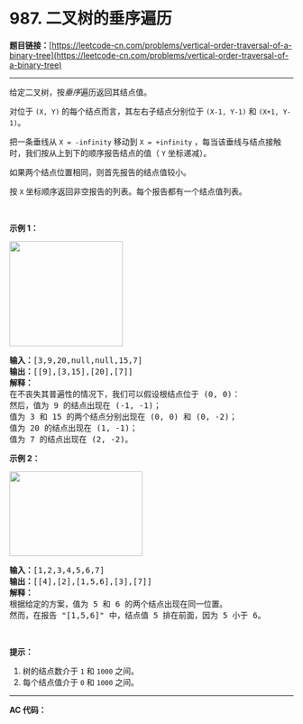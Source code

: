 # 987. 二叉树的垂序遍历

**题目链接：**[https://leetcode-cn.com/problems/vertical-order-traversal-of-a-binary-tree](https://leetcode-cn.com/problems/vertical-order-traversal-of-a-binary-tree)

---

<div class="content__1Y2H">
 <div class="notranslate">
  <p>给定二叉树，按<em>垂序</em>遍历返回其结点值。</p> 
  <p>对位于&nbsp;<code>(X, Y)</code>&nbsp;的每个结点而言，其左右子结点分别位于&nbsp;<code>(X-1, Y-1)</code>&nbsp;和&nbsp;<code>(X+1, Y-1)</code>。</p> 
  <p>把一条垂线从&nbsp;<code>X = -infinity</code>&nbsp;移动到&nbsp;<code>X = +infinity</code>&nbsp;，每当该垂线与结点接触时，我们按从上到下的顺序报告结点的值（ <code>Y</code>&nbsp;坐标递减）。</p> 
  <p>如果两个结点位置相同，则首先报告的结点值较小。</p> 
  <p>按&nbsp;<code>X</code>&nbsp;坐标顺序返回非空报告的列表。每个报告都有一个结点值列表。</p> 
  <p>&nbsp;</p> 
  <p><strong>示例 1：</strong></p> 
  <p><img style="height: 186px; width: 201px;" src="/aliyun-lc-upload/uploads/2019/02/02/1236_example_1.PNG" alt=""></p> 
  <pre class="language-text"><strong>输入：</strong>[3,9,20,null,null,15,7]
<strong>输出：</strong>[[9],[3,15],[20],[7]]
<strong>解释： </strong>
在不丧失其普遍性的情况下，我们可以假设根结点位于 (0, 0)：
然后，值为 9 的结点出现在 (-1, -1)；
值为 3 和 15 的两个结点分别出现在 (0, 0) 和 (0, -2)；
值为 20 的结点出现在 (1, -1)；
值为 7 的结点出现在 (2, -2)。
</pre> 
  <p><strong>示例 2：</strong></p> 
  <p><strong><img style="height: 150px; width: 236px;" src="/aliyun-lc-upload/uploads/2019/02/23/tree2.png" alt=""></strong></p> 
  <pre class="language-text"><strong>输入：</strong>[1,2,3,4,5,6,7]
<strong>输出：</strong>[[4],[2],[1,5,6],[3],[7]]
<strong>解释：</strong>
根据给定的方案，值为 5 和 6 的两个结点出现在同一位置。
然而，在报告 "[1,5,6]" 中，结点值 5 排在前面，因为 5 小于 6。
</pre> 
  <p>&nbsp;</p> 
  <p><strong>提示：</strong></p> 
  <ol> 
   <li>树的结点数介于 <code>1</code>&nbsp;和&nbsp;<code>1000</code>&nbsp;之间。</li> 
   <li>每个结点值介于&nbsp;<code>0</code>&nbsp;和&nbsp;<code>1000</code>&nbsp;之间。</li> 
  </ol> 
 </div>
</div>

---

**AC 代码：**

```java

```